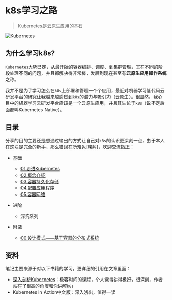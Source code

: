 # k8s学习之路

> Kubernetes是云原生应用的基石

![Kubernetes](https://gitee.com/howie6879/oss/raw/master/uPic/kubernetes-high-level-component-archtecture.jpg)

## 为什么学习k8s?

`Kubernetes`大势已定，从最开始的容器编排、调度、到集群管理，其在不同的阶段处理不同的问题，并且都解决得非常棒，发展到现在甚至有**云原生应用操作系统**之称。

我并不是为了学习怎么在`k8s`上部署和管理一个个应用，最近对机器学习低代码云研发平台的研究让我越来越感觉到`k8s`的潜力与吸引力（云原生）。很显然，我心目中的机器学习云研发平台应该是一个云原生应用，并且其生长于`k8s`（说不定后面都叫Kubernetes Native）。

## 目录

分享的目的主要还是想通过输出的方式让自己对`k8s`的认识更深刻一点，由于本人在这块是完全的新手，那么错误在所难免[鞠躬]，欢迎交流指正：

- 基础
  - [01.走进Kubernetes](./01.基础.k8s学习之路/01.走进Kubernetes.md)
  - [02.概念介绍](./01.基础.k8s学习之路/02.概念介绍.md)
  - [03.容器持久化存储](./01.基础.k8s学习之路/03.容器持久化存储.md)
  - [04.配置应用程序](./01.基础.k8s学习之路/04.配置应用程序.md)
  - [05.容器网络](./01.基础.k8s学习之路/05.容器网络.md)
  
- 进阶
  - 深究系列
- 附录
  - [00.设计模式——基于容器的分布式系统](./03.附录.k8s学习之路/00.设计模式——基于容器的分布式系统.md)

## 资料

笔记主要来源于对以下书籍的学习，更详细的引用在文章里面：

- [深入剖析Kubernetes](https://time.geekbang.org/column/intro/100015201?code=UhApqgxa4VLIA591OKMTemuH1%2FWyLNNiHZ2CRYYdZzY%3D)：极客时间的课程，个人觉得讲得极好，很深刻，作者站在了很高的角度和你讲解`k8s`
- Kubernetes in Action中文版：深入浅出，值得一读


